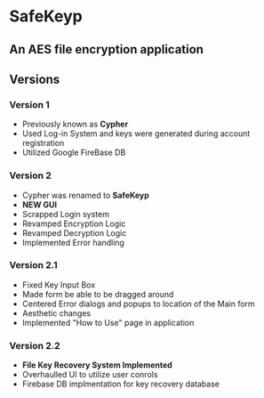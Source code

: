 # SafeKeyp
## An AES file encryption application

## Versions
### Version 1
- Previously known as **Cypher**
- Used Log-in System and keys were generated during account registration
- Utilized Google FireBase DB

### Version 2
- Cypher was renamed to **SafeKeyp**
- **NEW GUI**
- Scrapped Login system
- Revamped Encryption Logic
- Revamped Decryption Logic
- Implemented Error handling

### Version 2.1
- Fixed Key Input Box
- Made form be able to be dragged around
- Centered Error dialogs and popups to location of the Main form
- Aesthetic changes
- Implemented "How to Use" page in application

### Version 2.2
- **File Key Recovery System Implemented**
- Overhaulled UI to utilize user conrols
- Firebase DB implmentation for key recovery database